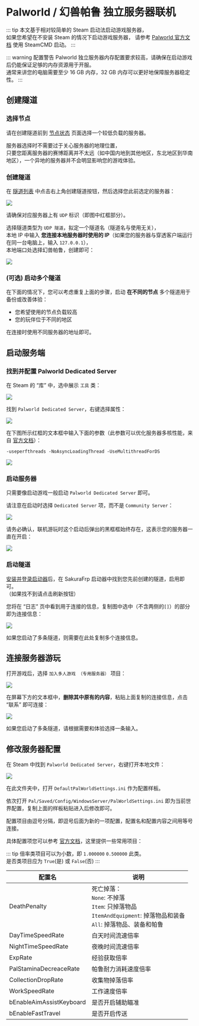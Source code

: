 # Palworld / 幻兽帕鲁 独立服务器联机

::: tip
本文基于相对较简单的 Steam 启动法启动游戏服务器，  
如果您希望在不安装 Steam 的情况下启动游戏服务器，  请参考 [Palworld 官方文档](https://tech.palworldgame.com/dedicated-server-guide) 使用 SteamCMD 启动。
:::

::: warning 配置警告
Palworld 独立服务器内存配置要求较高，请确保在启动游戏后仍能保证足够的内存资源用于开服。  
通常来讲您的电脑需要至少 16 GB 内存，32 GB 内存可以更好地保障服务器稳定性。
:::

## 创建隧道

### 选择节点

请在创建隧道前到 [节点状态](https://www.natfrp.com/tunnel/nodes) 页面选择一个较低负载的服务器。

服务器选择时不需要过于关心服务器的地理位置，  
只要您距离服务器的赛博距离并不太远（如中国内地到其他地区，东北地区到华南地区），一个异地的服务器并不会明显影响您的游戏体验。

### 创建隧道

在 [隧道列表](https://www.natfrp.com/tunnel/) 中点击右上角创建隧道按钮，然后选择您此前选定的服务器：

![](_images/palw-node-udp.png)

请确保对应服务器上有 `UDP` 标识（即图中红框部分）。

选择隧道类型为 `UDP 隧道`，拟定一个隧道名（隧道名与使用无关），  
本地 IP 中输入 **您连接本地服务器时使用的 IP**（如果您的服务器与穿透客户端运行在同一台电脑上，输入 `127.0.0.1`），  
本地端口处选择幻兽帕鲁，创建即可：

![](_images/palw-create-tunnel.png)

### (可选) 启动多个隧道

在下面的情况下，您可以考虑重复上面的步骤，启动 **在不同的节点** 多个隧道用于备份或改善体验：

- 您希望使用的节点负载较高
- 您的玩伴位于不同的地区

在连接时使用不同服务器的地址即可。

## 启动服务端

### 找到并配置 Palworld Dedicated Server

在 Steam 的 “库” 中，选中展示 `工具` 类：

![](_images/palw-steam-tool.png)

找到 `Palworld Dedicated Server`，右键选择属性：

![](_images/palw-steam-search.png)

在下图所示红框的文本框中输入下面的参数（此参数可以优化服务器多核性能，来自 [官方文档](https://tech.palworldgame.com/dedicated-server-guide#settings)）：

```
-useperfthreads -NoAsyncLoadingThread -UseMultithreadForDS
```

![](_images/palw-server-args.png)

### 启动服务器

只需要像启动游戏一般启动 `Palworld Dedicated Server` 即可。

请注意在启动时选择 `Dedicated Server` 项，而不是 `Community Server`：

![](_images/palw-start-server.png)

请务必确认，联机游玩时这个启动后弹出的黑框框始终存在，这表示您的服务器一直在开启：

![](_images/palw-server-cmd.png)

### 启动隧道

[安装并登录启动器](/launcher/usage.html)后，在 SakuraFrp 启动器中找到您先前创建的隧道，启用即可。  
（如果找不到请点击刷新按钮）

您将在 “日志” 页中看到用于连接的信息，复制图中选中（不含两侧的`[]`）的部分即为连接信息：

![](_images/palw-copy-url.png)

如果您启动了多条隧道，则需要在此处复制多个连接信息。

## 连接服务器游玩

打开游戏后，选择 `加入多人游戏 （专用服务器）` 项目：

![](_images/palw-join-intro.png)

在屏幕下方的文本框中，**删除其中原有的内容**，粘贴上面复制的连接信息，点击 “联系” 即可连接：

![](_images/palw-join.png)

如果您启动了多条隧道，请根据需要和体验选择一条输入。

## 修改服务器配置

在 Steam 中找到 `Palworld Dedicated Server`，右键打开本地文件：

![](_images/palw-steam-config.png)

在此文件夹中，打开 `DefaultPalWorldSettings.ini` 作为配置样板。

依次打开 `Pal/Saved/Config/WindowsServer/PalWorldSettings.ini` 即为当前世界配置，复制上面的样板粘贴进入后修改即可。

配置项目由逗号分隔，即逗号后面为新的一项配置，配置名和配置内容之间用等号连接。

具体配置项您可以参考 [官方文档](https://tech.palworldgame.com/optimize-game-balance)，这里提供一些常用项目：

::: tip
倍率类项目可以为小数，即 `1.000000` `0.500000` 此类。  
是否类项目应为 `True`(是) 或 `False`(否)
:::

| 配置名 | 说明 |
| -- | -- |
| DeathPenalty | 死亡掉落：<br>`None`: 不掉落<br>`Item`: 只掉落物品<br>`ItemAndEquipment`: 掉落物品和装备<br>`All`: 掉落物品、装备和帕鲁 |
| DayTimeSpeedRate | 白天时间流速倍率 |
| NightTimeSpeedRate | 夜晚时间流速倍率 |
| ExpRate | 经验获取倍率 |
| PalStaminaDecreaceRate | 帕鲁耐力消耗速度倍率 |
| CollectionDropRate | 收集物掉落倍率 |
| WorkSpeedRate | 工作速度倍率 |
| bEnableAimAssistKeyboard | 是否开启辅助瞄准 |
| bEnableFastTravel | 是否开启传送 |
